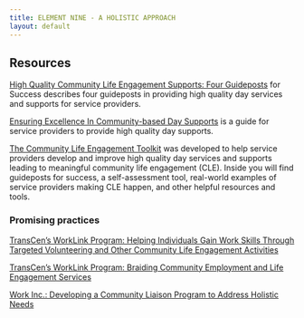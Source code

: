 ```yaml
---
title: ELEMENT NINE - A HOLISTIC APPROACH
layout: default
---
```

## Resources  
<a href="https://www.thinkwork.org/high-quality-community-life-engagement-supports-four-guideposts-success">High Quality Community Life Engagement Supports: Four Guideposts</a> for Success describes four guideposts in providing high quality day services and supports for service providers.  

<a href="https://employmentfirstma.org/files/DDS_CBDS_web_F.pdf">Ensuring Excellence In Community-based Day Supports</a> is a guide for service providers to provide high quality day supports. 

<a href="https://cletoolkit.communityinclusion.org">The Community Life Engagement Toolkit</a> was developed to help service providers develop and improve high quality day services and supports leading to meaningful community life engagement (CLE). Inside you will find guideposts for success, a self-assessment tool, real-world examples of service providers making CLE happen, and other helpful resources and tools.

### Promising practices

<a href="https://www.thinkwork.org/aie/crp/transcens-worklink-program-helping-individuals-gain-work-skills-through-targeted-volunteering-and">TransCen’s WorkLink Program: Helping Individuals Gain Work Skills Through Targeted Volunteering and Other Community Life Engagement Activities</a>

<a href="https://www.thinkwork.org/transcen%e2%80%99s-worklink-program-braiding-community- employment-and-life-engagement-services">TransCen’s WorkLink Program: Braiding Community Employment and Life Engagement Services</a> 

<a href="https://www.thinkwork.org/work-inc-developing-community-liaison-program-address-holistic-needs
">Work Inc.: Developing a Community Liaison Program to Address Holistic Needs</a>

